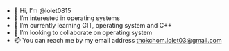 - 👋 Hi, I’m @lolet0815
- 👀 I’m interested in operating systems
- 🌱 I’m currently learning GIT, operating system and C++
- 💞️ I’m looking to collaborate on operating system
- 📫 You can reach me by my email address thokchom.lolet03@gmail.com

<!---
lolet0815/lolet0815 is a ✨ special ✨ repository because its `README.md` (this file) appears on your GitHub profile.
You can click the Preview link to take a look at your changes.
--->
